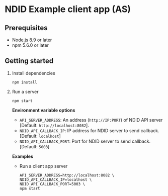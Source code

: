 # NDID Example client app (AS)

## Prerequisites

* Node.js 8.9 or later
* npm 5.6.0 or later

## Getting started

1.  Install dependencies

    ```
    npm install
    ```
2.  Run a server

    ```
    npm start
    ```

    **Environment variable options**
    * `API_SERVER_ADDRESS`: An address (`http://IP:PORT`) of NDID API server [Default: `http://localhost:8082`].
    * `NDID_API_CALLBACK_IP`: IP address for NDID server to send callback. [Default: `localhost`]
    * `NDID_API_CALLBACK_PORT`: Port for NDID server to send callback. [Default: `5003`]

    **Examples**
    * Run a client app server

        ```
        API_SERVER_ADDRESS=http://localhost:8082 \
        NDID_API_CALLBACK_IP=localhost \
        NDID_API_CALLBACK_PORT=5003 \
        npm start
        ```
